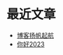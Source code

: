 # 最近文章
<!-- BLOG-POST-LIST:START -->
- [博客扬帆起航](https://tale.xiaozi.cc/af7317c9/)
- [你好2023](https://tale.xiaozi.cc/1006cd9b/)
<!-- BLOG-POST-LIST:END -->
